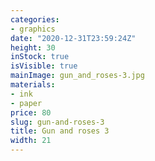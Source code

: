 ```yaml
---
categories:
- graphics
date: "2020-12-31T23:59:24Z"
height: 30
inStock: true
isVisible: true
mainImage: gun_and_roses-3.jpg
materials:
- ink
- paper
price: 80
slug: gun-and-roses-3
title: Gun and roses 3
width: 21
---
```


